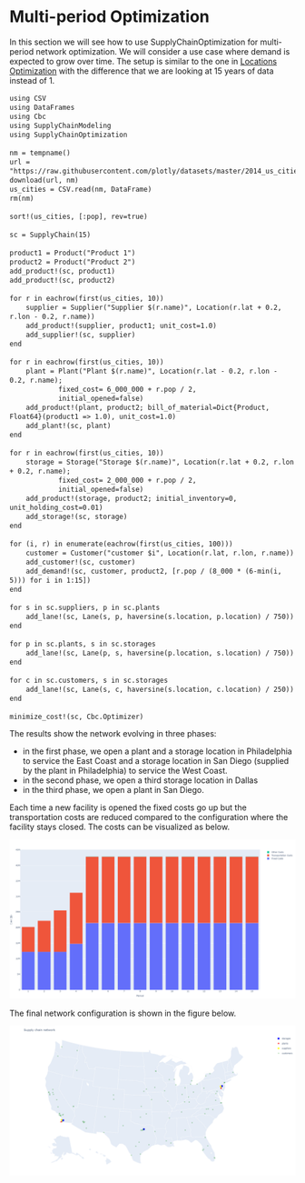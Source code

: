 # Multi-period Optimization

In this section we will see how to use SupplyChainOptimization for multi-period network optimization. We will consider a use case
where demand is expected to grow over time. The setup is similar to the one in [Locations Optimization](@ref) with the difference that
we are looking at 15 years of data instead of 1.

```
using CSV
using DataFrames
using Cbc
using SupplyChainModeling
using SupplyChainOptimization

nm = tempname()
url = "https://raw.githubusercontent.com/plotly/datasets/master/2014_us_cities.csv"
download(url, nm)
us_cities = CSV.read(nm, DataFrame)
rm(nm)

sort!(us_cities, [:pop], rev=true)

sc = SupplyChain(15)

product1 = Product("Product 1")
product2 = Product("Product 2")
add_product!(sc, product1)
add_product!(sc, product2)

for r in eachrow(first(us_cities, 10))
    supplier = Supplier("Supplier $(r.name)", Location(r.lat + 0.2, r.lon - 0.2, r.name))
    add_product!(supplier, product1; unit_cost=1.0)
    add_supplier!(sc, supplier)
end

for r in eachrow(first(us_cities, 10))
    plant = Plant("Plant $(r.name)", Location(r.lat - 0.2, r.lon - 0.2, r.name);
            fixed_cost= 6_000_000 + r.pop / 2,
            initial_opened=false)
    add_product!(plant, product2; bill_of_material=Dict{Product, Float64}(product1 => 1.0), unit_cost=1.0)
    add_plant!(sc, plant)
end

for r in eachrow(first(us_cities, 10))
    storage = Storage("Storage $(r.name)", Location(r.lat + 0.2, r.lon + 0.2, r.name);
            fixed_cost= 2_000_000 + r.pop / 2,
            initial_opened=false)
    add_product!(storage, product2; initial_inventory=0, unit_holding_cost=0.01)
    add_storage!(sc, storage)
end

for (i, r) in enumerate(eachrow(first(us_cities, 100)))
    customer = Customer("customer $i", Location(r.lat, r.lon, r.name))
    add_customer!(sc, customer)
    add_demand!(sc, customer, product2, [r.pop / (8_000 * (6-min(i, 5))) for i in 1:15])
end

for s in sc.suppliers, p in sc.plants
    add_lane!(sc, Lane(s, p, haversine(s.location, p.location) / 750))
end

for p in sc.plants, s in sc.storages
    add_lane!(sc, Lane(p, s, haversine(p.location, s.location) / 750))
end

for c in sc.customers, s in sc.storages
    add_lane!(sc, Lane(s, c, haversine(s.location, c.location) / 250))
end

minimize_cost!(sc, Cbc.Optimizer)
```

The results show the network evolving in three phases:

- in the first phase, we open a plant and a storage location in Philadelphia to service the East Coast and a storage location in San Diego (supplied by the plant in Philadelphia) to service the West Coast.
- in the second phase, we open a third storage location in Dallas
- in the third phase, we open a plant in San Diego.

Each time a new facility is opened the fixed costs go up but the transportation costs are reduced compared to the configuration where the facility stays closed. The costs can be visualized as below.

![costs](./assets/multi_period_costs.png)

The final network configuration is shown in the figure below.

![optimized locations](./assets/multi_period_network_year5.png)
